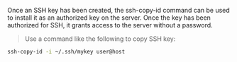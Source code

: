 Once an SSH key has been created, the ssh-copy-id command can be used to install it as an authorized key on the server. Once the key has been authorized for SSH, it grants access to the server without a password.

> Use a command like the following to copy SSH key:
```sh
ssh-copy-id -i ~/.ssh/mykey user@host
```
